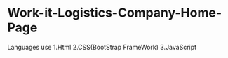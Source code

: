 # Work-it-Logistics-Company-Home-Page

Languages use
1.Html
2.CSS(BootStrap FrameWork)
3.JavaScript
